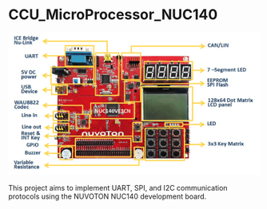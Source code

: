 # CCU_MicroProcessor_NUC140

![NUC140](https://github.com/wengjiahuang0529/CCU_MicroProcessor_NUC140/blob/88a26413a0961c0309ccb014e55a96380620145e/picture/NUC-140.png)

This project aims to implement UART, SPI, and I2C communication protocols using the NUVOTON NUC140 development board.
